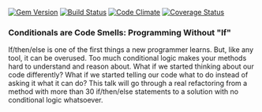 [![Gem Version](https://badge.fury.io/rb/conditional-code-smells.png)](http://badge.fury.io/rb/conditional-code-smells)
[![Build Status](https://travis-ci.org/ericroberts/conditional-code-smells.png?branch=master)](https://travis-ci.org/ericroberts/conditional-code-smells)
[![Code Climate](https://codeclimate.com/github/ericroberts/conditional-code-smells.png)](https://codeclimate.com/github/ericroberts/conditional-code-smells)
[![Coverage Status](https://coveralls.io/repos/ericroberts/conditional-code-smells/badge.png?branch=master)](https://coveralls.io/r/ericroberts/conditional-code-smells?branch=master)

### Conditionals are Code Smells: Programming Without "If"

If/then/else is one of the first things a new programmer learns. But, like any tool, it can be overused. Too much conditional logic makes your methods hard to understand and reason about. What if we started thinking about our code differently? What if we started telling our code what to do instead of asking it what it can do? This talk will go through a real refactoring from a method with more than 30 if/then/else statements to a solution with no conditional logic whatsoever.
